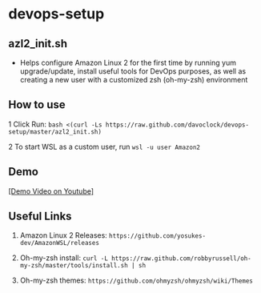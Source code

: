 # devops-setup


## azl2_init.sh
- Helps configure Amazon Linux 2 for the first time by running yum upgrade/update, install useful tools for DevOps purposes, as well as creating a new user with a customized zsh (oh-my-zsh) environment

## How to use
1 Click Run:
`bash <(curl -Ls https://raw.github.com/davoclock/devops-setup/master/azl2_init.sh)`

2 To start WSL as a custom user, run `wsl -u user Amazon2`

## Demo
[[Demo Video on Youtube]](https://www.youtube.com/watch?v=jEGXNY_vhd8&t=5m55s)

## Useful Links
1. Amazon Linux 2 Releases:
`https://github.com/yosukes-dev/AmazonWSL/releases`

2. Oh-my-zsh install: 
`curl -L https://raw.github.com/robbyrussell/oh-my-zsh/master/tools/install.sh | sh`

3. Oh-my-zsh themes: 
`https://github.com/ohmyzsh/ohmyzsh/wiki/Themes`

